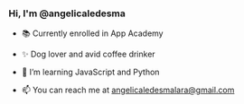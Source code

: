 ### Hi, I'm @angelicaledesma

- 📚 Currently enrolled in App Academy
- ✨ Dog lover and avid coffee drinker
- 🌱 I’m learning JavaScript and Python

- 📫 You can reach me at angelicaledesmalara@gmail.com

<!--
**angelicaledesma/angelicaledesma** is a ✨ _special_ ✨ repository because its `README.md` (this file) appears on your GitHub profile.

Here are some ideas to get you started:


